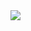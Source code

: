 <image src="file:///C:/ALOK%20PERSONAL/University/Python/Cheat%20Sheet/beginners_python_cheat_sheet_pcc.pdf"/>
